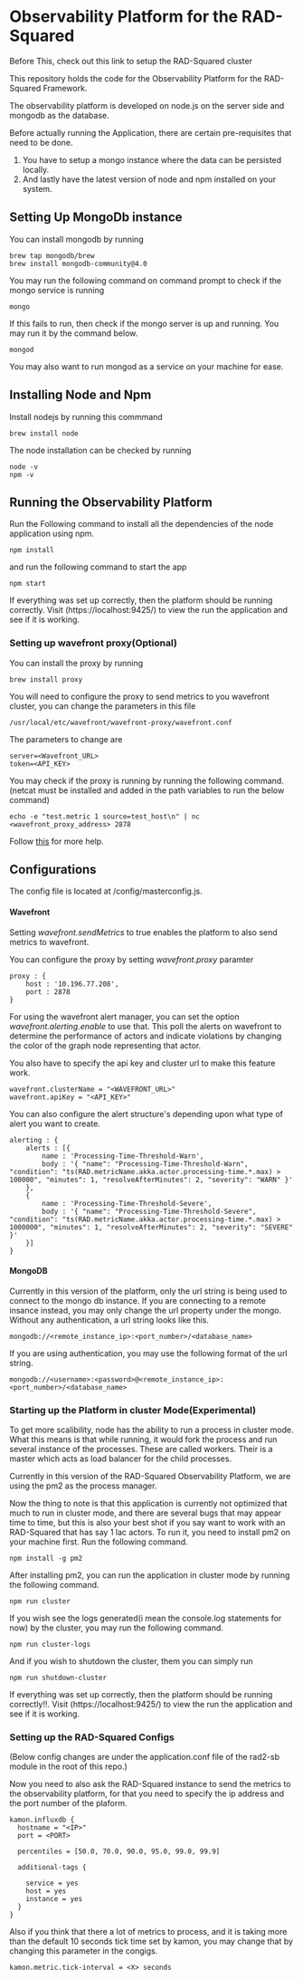 # Observability Platform for the RAD-Squared
Before This, check out this link to setup the RAD-Squared cluster

This repository holds the code for the Observability Platform for the RAD-Squared Framework.

The observability platform is developed on node.js on the server side and mongodb as the database.

Before actually running the Application, there are certain pre-requisites that need to be done.

1. You have to setup a mongo instance where the data can be persisted locally.
1. And lastly have the latest version of node and npm installed on your system.


## Setting Up MongoDb instance
You can install mongodb by running
```
brew tap mongodb/brew
brew install mongodb-community@4.0
```

You may run the following command on command prompt to check if the mongo service is running
```
mongo
```
If this fails to run, then check if the mongo server is up and running. You may run it by the command below.
```
mongod
```

You may also want to run mongod as a service on your machine for ease.

## Installing Node and Npm
Install nodejs by running this commmand
```
brew install node
```

The node installation can be checked by running
```
node -v
npm -v
```

## Running the Observability Platform
Run the Following command to install all the dependencies of the node application using npm.
```
npm install
```

and run the following command to start the app
```
npm start
```
If everything was set up correctly, then the platform should be running correctly. Visit (https://localhost:9425/) to view the run the application and see if it is working. 

### Setting up wavefront proxy(Optional)
You can install the proxy by running
```
brew install proxy
```

You will need to configure the proxy to send metrics to you wavefront cluster, you can change the parameters in this file
```
/usr/local/etc/wavefront/wavefront-proxy/wavefront.conf
```

The parameters to change are
```
server=<Wavefront_URL>
token=<API_KEY>
```

You may check if the proxy is running by running the following command.(netcat must be installed and added in the path variables to run the below command)
```
echo -e "test.metric 1 source=test_host\n" | nc <wavefront_proxy_address> 2878
```
Follow [this](https://docs.wavefront.com/proxies_manual_install.html) for more help.


## Configurations
The config file is located at /config/masterconfig.js.

#### Wavefront
Setting *wavefront.sendMetrics* to true enables the platform to also send metrics to wavefront.

You can configure the proxy by setting *wavefront.proxy* paramter
```
proxy : {
	host : '10.196.77.208',
	port : 2878
}

```

For using the wavefront alert manager, you can set the option *wavefront.alerting.enable* to use that. This poll the alerts on wavefront to determine the performance of actors and indicate violations by changing the color of the graph node representing that actor.

You also have to specify the api key and cluster url to make this feature work.
```
wavefront.clusterName = "<WAVEFRONT_URL>"
wavefront.apiKey = "<API_KEY>"
```

You can also configure the alert structure's depending upon what type of alert you want to create.
```
alerting : {
	alerts : [{
		name : 'Processing-Time-Threshold-Warn',
		body : '{ "name": "Processing-Time-Threshold-Warn", "condition": "ts(RAD.metricName.akka.actor.processing-time.*.max) > 100000", "minutes": 1, "resolveAfterMinutes": 2, "severity": "WARN" }'
	},
	{
		name : 'Processing-Time-Threshold-Severe',
		body : '{ "name": "Processing-Time-Threshold-Severe", "condition": "ts(RAD.metricName.akka.actor.processing-time.*.max) > 1000000", "minutes": 1, "resolveAfterMinutes": 2, "severity": "SEVERE" }'
	}]
}

```


#### MongoDB
Currently in this version of the platform, only the url string is being used to connect to the mongo db instance. If you are connecting to a remote insance instead, you may only change the url property under the mongo.
Without any authentication, a url string looks like this.
```
mongodb://<remote_instance_ip>:<port_number>/<database_name>
```
If you are using authentication, you may use the following format of the url string.
```
mongodb://<username>:<password>@<remote_instance_ip>:<port_number>/<database_name>
```


### Starting up the Platform in cluster Mode(Experimental)
To get more scalibility, node has the ability to run a process in cluster mode. What this means is that while running, it would fork the process and run several instance of the processes. These are called workers. Their is a master which acts as load balancer for the child processes. 

Currently in this version of the RAD-Squared Observability Platform, we are using the pm2 as the process manager. 

Now the thing to note is that this application is currently not optimized that much to run in cluster mode, and there are several bugs that may appear time to time, but this is also your best shot if you say want to work with an RAD-Squared that has say 1 lac actors.
To run it, you need to install pm2 on your machine first. Run the following command.
```
npm install -g pm2
```

After installing pm2, you can run the application in cluster mode by running the following command.
```
npm run cluster
```

If you wish see the logs generated(i mean the console.log statements for now) by the cluster, you may run the following command.
```
npm run cluster-logs
```

And if you wish to shutdown the cluster, them you can simply run
```
npm run shutdown-cluster
```
If everything was set up correctly, then the platform should be running correctly!!. Visit (https://localhost:9425/) to view the run the application and see if it is working. 

### Setting up the RAD-Squared Configs
(Below config changes are under the application.conf file of the rad2-sb module in the root of this repo.)

Now you need to also ask the RAD-Squared instance to send the metrics to the observability platform, for that you need to specify the ip address and the port number of the plaform.
```
kamon.influxdb {
  hostname = "<IP>"
  port = <PORT>

  percentiles = [50.0, 70.0, 90.0, 95.0, 99.0, 99.9]

  additional-tags {

    service = yes
    host = yes
    instance = yes
  }
}
```

Also if you think that there a lot of metrics to process, and it is taking more than the default 10 seconds tick time set by kamon, you may change that by changing this parameter in the congigs.
```
kamon.metric.tick-interval = <X> seconds
```
